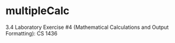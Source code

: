 # multipleCalc
3.4 Laboratory Exercise #4 (Mathematical Calculations and Output Formatting): CS 1436
